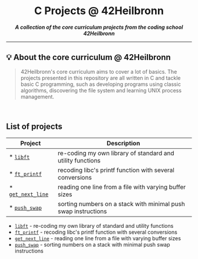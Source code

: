 <h1 align="center">
	C Projects @ 42Heilbronn
</h1>

<p align="center">
	<b><i> A collection of the core curriculum projects from the coding school 42Heilbronn</i></b><br>

---
## 💡  About the core curriculum @ 42Heilbronn

> 42Heilbronn's core curriculum aims to cover a lot of basics. The projects presented in this repository are all written in C and tackle basic C programming, such as developing programs using classic algorithms, discovering the file system and learning UNIX process management. 
<br>

## **List of projects**

| Project								| Description
| --------------------------------------|----------------------------------------------------------------| 
| * [`libft`](./Libft) 					| re-coding my own library of standard and utility functions 	 |
| * [`ft_printf`](./ft_printf) 			| recoding libc's printf function with several conversions	 	 |
| * [`get_next_line`](./get_next_line) 	| reading one line from a file with varying buffer sizes	 	 |
| * [`push_swap`](./push_swap) 			| sorting numbers on a stack with minimal push swap instructions |



* [`libft`](./Libft) 					- re-coding my own library of standard and utility functions 	 
* [`ft_printf`](./ft_printf) 			- recoding libc's printf function with several conversions	 	 
* [`get_next_line`](./get_next_line) 	- reading one line from a file with varying buffer sizes	 	 
* [`push_swap`](./push_swap) 			- sorting numbers on a stack with minimal push swap instructions 